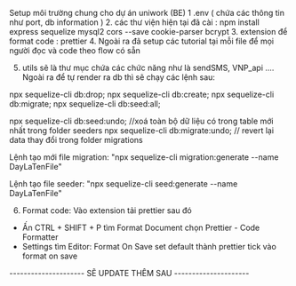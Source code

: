 Setup môi trường chung cho dự án uniwork (BE) 
1 .env ( chứa các thông tin như port, db information )
2. các thư viện hiện tại đã cài : npm install express sequelize mysql2 cors --save cookie-parser  bcrypt
3. extension để format code : prettier
4. Ngoài ra đã setup các tutorial tại mỗi file để mọi người đọc và code theo flow có sẵn 

5. utils sẽ là thư mục chứa các chức năng như là sendSMS, VNP_api ....
Ngoài ra để tự render ra db thì sẽ chạy các lệnh sau: 

npx sequelize-cli db:drop; 
npx sequelize-cli db:create;
npx sequelize-cli db:migrate; 
npx sequelize-cli db:seed:all; 

npx sequelize-cli db:seed:undo; //xoá toàn bộ dữ liệu có trong table mới nhất trong folder seeders
npx sequelize-cli db:migrate:undo; // revert lại data thay đổi trong folder migrations

Lệnh tạo mới file migration: "npx sequelize-cli migration:generate --name DayLaTenFile"

Lệnh tạo file seeder: "npx sequelize-cli seed:generate --name DayLaTenFile"

6. Format code: 
Vào extension tải prettier sau đó 
- Ấn CTRL + SHIFT + P tìm  Format Document chọn Prettier - Code Formatter
- Settings tìm Editor: Format On Save set default thành prettier tick vào format on save 

--------------------- SẼ UPDATE THÊM SAU ---------------------
